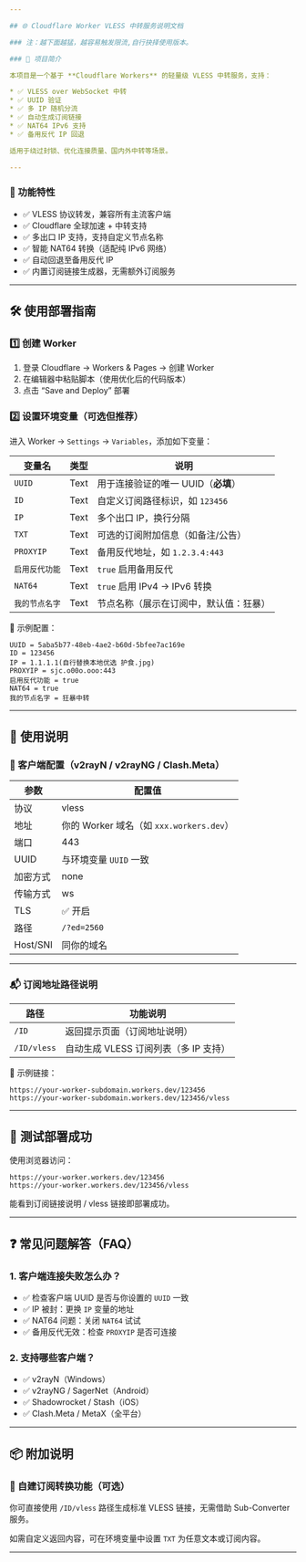 ```yaml
---

## 🌐 Cloudflare Worker VLESS 中转服务说明文档

### 注：越下面越猛，越容易触发限流,自行抉择使用版本。

### 📌 项目简介

本项目是一个基于 **Cloudflare Workers** 的轻量级 VLESS 中转服务，支持：

* ✅ VLESS over WebSocket 中转
* ✅ UUID 验证
* ✅ 多 IP 随机分流
* ✅ 自动生成订阅链接
* ✅ NAT64 IPv6 支持
* ✅ 备用反代 IP 回退

适用于绕过封锁、优化连接质量、国内外中转等场景。

---
```


### 🚀 功能特性

* ✅ VLESS 协议转发，兼容所有主流客户端
* ✅ Cloudflare 全球加速 + 中转支持
* ✅ 多出口 IP 支持，支持自定义节点名称
* ✅ 智能 NAT64 转换（适配纯 IPv6 网络）
* ✅ 自动回退至备用反代 IP
* ✅ 内置订阅链接生成器，无需额外订阅服务

---

## 🛠️ 使用部署指南

### 1️⃣ 创建 Worker

1. 登录 Cloudflare → Workers & Pages → 创建 Worker
2. 在编辑器中粘贴脚本（使用优化后的代码版本）
3. 点击 “Save and Deploy” 部署

### 2️⃣ 设置环境变量（可选但推荐）

进入 Worker → `Settings` → `Variables`，添加如下变量：

| 变量名       | 类型   | 说明                       |
| --------- | ---- | ------------------------ |
| `UUID`    | Text | 用于连接验证的唯一 UUID（**必填**）   |
| `ID`      | Text | 自定义订阅路径标识，如 `123456`     |
| `IP`      | Text | 多个出口 IP，换行分隔             |
| `TXT`     | Text | 可选的订阅附加信息（如备注/公告）        |
| `PROXYIP` | Text | 备用反代地址，如 `1.2.3.4:443`   |
| `启用反代功能`  | Text | `true` 启用备用反代            |
| `NAT64`   | Text | `true` 启用 IPv4 → IPv6 转换 |
| `我的节点名字`  | Text | 节点名称（展示在订阅中，默认值：狂暴）      |

📌 示例配置：

```
UUID = 5aba5b77-48eb-4ae2-b60d-5bfee7ac169e
ID = 123456
IP = 1.1.1.1(自行替换本地优选 护食.jpg)
PROXYIP = sjc.o00o.ooo:443
启用反代功能 = true
NAT64 = true
我的节点名字 = 狂暴中转
```

---

## 🔗 使用说明

### 🧾 客户端配置（v2rayN / v2rayNG / Clash.Meta）

| 参数       | 配置值                               |
| -------- | --------------------------------- |
| 协议       | vless                             |
| 地址       | 你的 Worker 域名（如 `xxx.workers.dev`） |
| 端口       | 443                               |
| UUID     | 与环境变量 `UUID` 一致                   |
| 加密方式     | none                              |
| 传输方式     | ws                                |
| TLS      | ✅ 开启                              |
| 路径       | `/?ed=2560`                       |
| Host/SNI | 同你的域名                             |

---

### 📬 订阅地址路径说明

| 路径          | 功能说明                     |
| ----------- | ------------------------ |
| `/ID`       | 返回提示页面（订阅地址说明）           |
| `/ID/vless` | 自动生成 VLESS 订阅列表（多 IP 支持） |

📌 示例链接：

```
https://your-worker-subdomain.workers.dev/123456
https://your-worker-subdomain.workers.dev/123456/vless
```

---

## 🧪 测试部署成功

使用浏览器访问：

```text
https://your-worker.workers.dev/123456
https://your-worker.workers.dev/123456/vless
```

能看到订阅链接说明 / vless 链接即部署成功。

---

## ❓ 常见问题解答（FAQ）

### 1. 客户端连接失败怎么办？

* ✅ 检查客户端 UUID 是否与你设置的 `UUID` 一致
* ✅ IP 被封：更换 `IP` 变量的地址
* ✅ NAT64 问题：关闭 `NAT64` 试试
* ✅ 备用反代无效：检查 `PROXYIP` 是否可连接

### 2. 支持哪些客户端？

* ✅ v2rayN（Windows）
* ✅ v2rayNG / SagerNet（Android）
* ✅ Shadowrocket / Stash（iOS）
* ✅ Clash.Meta / MetaX（全平台）

---

## 📦 附加说明

### 📁 自建订阅转换功能（可选）

你可直接使用 `/ID/vless` 路径生成标准 VLESS 链接，无需借助 Sub-Converter 服务。

如需自定义返回内容，可在环境变量中设置 `TXT` 为任意文本或订阅内容。

---
